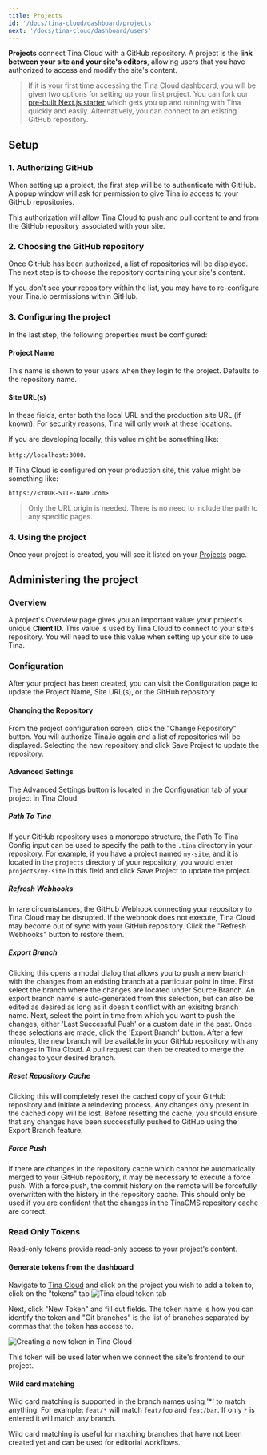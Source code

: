 ```yaml
---
title: Projects
id: '/docs/tina-cloud/dashboard/projects'
next: '/docs/tina-cloud/dashboard/users'
---
```


**Projects** connect Tina Cloud with a GitHub repository. A project is the **link between your site and your site's editors**, allowing users that you have authorized to access and modify the site's content.

> If it is your first time accessing the Tina Cloud dashboard, you will be given two options for setting up your first project. You can fork our <a href="https://github.com/tinacms/tina-cloud-starter" target="_blank">pre-built Next.js starter</a> which gets you up and running with Tina quickly and easily. Alternatively, you can connect to an existing GitHub repository.

## Setup

### 1. Authorizing GitHub

When setting up a project, the first step will be to authenticate with GitHub. A popup window will ask for permission to give Tina.io access to your GitHub repositories.

This authorization will allow Tina Cloud to push and pull content to and from the GitHub repository associated with your site.

### 2. Choosing the GitHub repository

Once GitHub has been authorized, a list of repositories will be displayed. The next step is to choose the repository containing your site's content.

If you don't see your repository within the list, you may have to re-configure your Tina.io permissions within GitHub.

### 3. Configuring the project

In the last step, the following properties must be configured:

#### Project Name

This name is shown to your users when they login to the project. Defaults to the repository name.

#### Site URL(s)

In these fields, enter both the local URL and the production site URL (if known). For security reasons, Tina will only work at these locations.

If you are developing locally, this value might be something like:

`http://localhost:3000`.

If Tina Cloud is configured on your production site, this value might be something like:

`https://<YOUR-SITE-NAME.com>`

> Only the URL origin is needed. There is no need to include the path to any specific pages.

### 4. Using the project

Once your project is created, you will see it listed on your [Projects](https://app.tina.io/projects) page.

## Administering the project

### Overview

A project's Overview page gives you an important value: your project's unique **Client ID**. This value is used by Tina Cloud to connect to your site's repository. You will need to use this value when setting up your site to use Tina.

### Configuration

After your project has been created, you can visit the Configuration page to update the Project Name, Site URL(s), or the GitHub repository

#### Changing the Repository

From the project configuration screen, click the "Change Repository" button. You will authorize Tina.io again and a list of repositories will be displayed. Selecting the new repository and click Save Project to update the repository.

#### Advanced Settings

The Advanced Settings button is located in the Configuration tab of your project in Tina Cloud.

##### Path To Tina

If your GitHub repository uses a monorepo structure, the Path To Tina Config input can be used to specify the path to the
`.tina` directory in your repository. For example, if you have a project named `my-site`, and it is located in the
`projects` directory of your repository, you would enter `projects/my-site` in this field and click Save Project to
update the project.

##### Refresh Webhooks

In rare circumstances, the GitHub Webhook connecting your repository to Tina Cloud may be disrupted. If the webhook does
not execute, Tina Cloud may become out of sync with your GitHub repository. Click the "Refresh Webhooks" button to restore them.

##### Export Branch

Clicking this opens a modal dialog that allows you to push a new branch with the changes from an existing branch at a
particular point in time. First select the branch where the changes are located under Source Branch. An export branch
name is auto-generated from this selection, but can also be edited as desired as long as it doesn't conflict with an
exisitng branch name. Next, select the point in time from which you want to push the changes, either
'Last Successful Push' or a custom date in the past. Once these selections are made, click the 'Export Branch' button. After
a few minutes, the new branch will be available in your GitHub repository with any changes in Tina Cloud. A pull request
can then be created to merge the changes to your desired branch.

##### Reset Repository Cache

Clicking this will completely reset the cached copy of your GitHub repository and initiate a reindexing process. Any
changes only present in the cached copy will be lost. Before resetting the cache, you should ensure that any changes have
been successfully pushed to GitHub using the Export Branch feature.

##### Force Push

If there are changes in the repository cache which cannot be automatically merged to your GitHub repository, it may be
necessary to execute a force push. With a force push, the commit history on the remote will be forcefully overwritten
with the history in the repository cache. This should only be used if you are confident that the changes in the
TinaCMS repository cache are correct.

### Read Only Tokens

Read-only tokens provide read-only access to your project's content.

#### Generate tokens from the dashboard

Navigate to [Tina Cloud](https://app.tina.io) and click on the project you wish to add a token to, click on the "tokens" tab
![Tina cloud token tab](https://res.cloudinary.com/forestry-demo/image/upload/v1667433036/tina-io/docs/tina-cloud/Screen_Shot_2022-11-02_at_8.50.24_PM.png)

Next, click "New Token" and fill out fields. The token name is how you can identify the token and "Git branches" is the list of branches separated by commas that the token has access to.

![Creating a new token in Tina Cloud](https://res.cloudinary.com/forestry-demo/image/upload/v1667433115/tina-io/docs/tina-cloud/Screen_Shot_2022-11-02_at_8.51.47_PM.png)

This token will be used later when we connect the site's frontend to our project.

#### Wild card matching

Wild card matching is supported in the branch names using '\*' to match anything. For example: `feat/*` will match `feat/foo` and `feat/bar`. If only `*` is entered it will match any branch.

Wild card matching is useful for matching branches that have not been created yet and can be used for editorial workflows.
